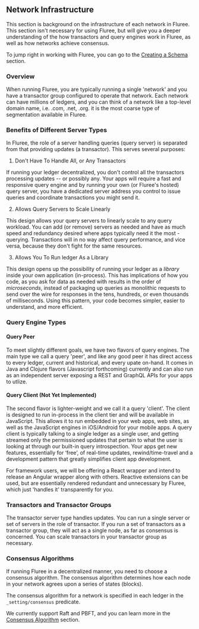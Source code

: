 ## Network Infrastructure

This section is background on the infrastructure of each network in Fluree. This section isn't necessary for using Fluree, but will give you a deeper understanding of the how transactors and query engines work in Fluree, as well as how networks achieve consensus.

To jump right in working with Fluree, you can go to the [Creating a Schema](/docs/basic-schema) section. 

### Overview

When running Fluree, you are typically running a single 'network' and you have a transactor group configured to operate that network. Each network can have millions of ledgers, and you can think of a network like a top-level domain name, i.e. .com, .net, .org. it is the most coarse type of segmentation available in Fluree.

### Benefits of Different Server Types

In Fluree, the role of a server handling queries (query server) is separated from that providing updates (a transactor). This serves several purposes:

1. Don't Have To Handle All, or Any Transactors

If running your ledger decentralized, you don't control all the transactors processing updates -- or possibly any. Your apps will require a fast and responsive query engine and by running your own (or Fluree's hosted) query server, you have a dedicated server address you control to issue queries and coordinate transactions you might send it.

2. Allows Query Servers to Scale Linearly

This design allows your query servers to linearly scale to any query workload. You can add (or remove) servers as needed and have as much speed and redundancy desired where apps typically need it the most - querying. Transactions will in no way affect query performance, and vice versa, because they don't fight for the same resources.

3. Allows You To Run ledger As a Library

This design opens up the possibility of running your ledger as a _library_ inside your own application (in-process). This has implications of how you code, as you ask for data as needed with results in the order of _microseconds_, instead of packaging up queries as monolithic requests to send over the wire for responses in the tens, hundreds, or even thousands of milliseconds. Using this pattern, your code becomes simpler, easier to understand, and more efficient.

### Query Engine Types

#### Query Peer

To meet slightly different goals, we have two flavors of query engines. The main type we call a query 'peer', and like any good peer it has direct access to every ledger, current and historical, and every upate on-hand. It comes in Java and Clojure flavors (Javascript forthcoming) currently and can also run as an independent server exposing a REST and GraphQL APIs for your apps to utlize.

#### Query Client (Not Yet Implemented)

The second flavor is lighter-weight and we call it a query 'client'. The client is designed to run in-process in the client tier and will be available in JavaScript. This allows it to run embedded in your web apps, web sites, as well as the JavaScript engines in iOS/Android for your mobile apps. A query client is typically talking to a single ledger as a single user, and getting streamed only the permissioned updates that pertain to what the user is looking at through our built-in query introspection. Your apps get new features, essentially for ‘free’, of real-time updates, rewind/time-travel and a development pattern that greatly simplifies client app development. 

For framework users, we will be offering a React wrapper and intend to release an Angular wrapper along with others. Reactive extensions can be used, but are essentially rendered redundant and unnecessary by Fluree, which just 'handles it' transparently for you.

### Transactors and Transactor Groups

The transactor server type handles updates. You can run a single server or set of servers in the role of transactor. If you run a set of transactors as a transactor group, they will act as a single node, as far as consensus is concerned. You can scale transactors in your transactor group as necessary. 

### Consensus Algorithms

If running Fluree in a decentralized manner, you need to choose a consensus algorithm. The consensus algorithm determines how each node in your network agrees upon a series of states (blocks). 

The consensus algorithm for a network is specified in each ledger in the `_setting/consensus` predicate. 

We currently support Raft and PBFT, and you can learn more in the [Consensus Algorithm](/docs/ledger-setup/ledger-settings#consensus-algorithms) section. 
